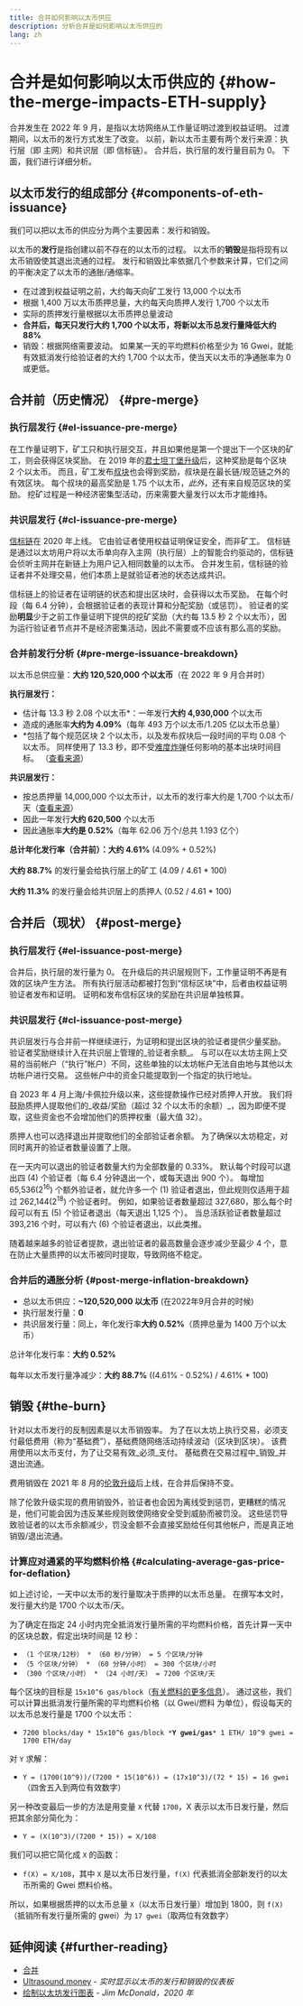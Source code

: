 ```yaml
---
title: 合并如何影响以太币供应
description: 分析合并是如何影响以太币供应的
lang: zh
---
```


# 合并是如何影响以太币供应的 \{#how-the-merge-impacts-ETH-supply}

合并发生在 2022 年 9 月，是指以太坊网络从工作量证明过渡到权益证明。 过渡期间，以太币的发行方式发生了改变。 以前，新以太币主要有两个发行来源：执行层（即 主网）和共识层（即 信标链）。 合并后，执行层的发行量目前为 0。 下面，我们进行详细分析。

## 以太币发行的组成部分 \{#components-of-eth-issuance}

我们可以把以太币的供应分为两个主要因素：发行和销毁。

以太币的**发行**是指创建以前不存在的以太币的过程。 以太币的**销毁**是指将现有以太币销毁使其退出流通的过程。 发行和销毁比率依据几个参数来计算，它们之间的平衡决定了以太币的通胀/通缩率。

<Card
emoji=":chart_decreasing:"
title="以太币发行内容提要">

- 在过渡到权益证明之前，大约每天向矿工发行 13,000 个以太币
- 根据 1,400 万以太币质押总量，大约每天向质押人发行 1,700 个以太币
- 实际的质押发行量根据以太币质押总量波动
- **合并后，每天只发行大约 1,700 个以太币，将新以太币总发行量降低大约 88%**
- 销毁：根据网络需要波动。 如果某一天的平均燃料价格至少为 16 Gwei，就能有效抵消发行给验证者的大约 1,700 个以太币，使当天以太币的净通胀率为 0 或更低。

</Card>

## 合并前（历史情况） \{#pre-merge}

### 执行层发行 \{#el-issuance-pre-merge}

在工作量证明下，矿工只和执行层交互，并且如果他是第一个提出下一个区块的矿工，则会获得区块奖励。 在 2019 年的[君士坦丁堡升级](/history/#constantinople)后，这种奖励是每个区块 2 个以太币。 而且，矿工发布[叔块](/glossary/#ommer)也会得到奖励，叔块是在最长链/规范链之外的有效区块。 每个叔块的最高奖励是 1.75 个以太币，_此外_，还有来自规范区块的奖励。 挖矿过程是一种经济密集型活动，历来需要大量发行以太币才能维持。

### 共识层发行 \{#cl-issuance-pre-merge}

[信标链](/history/#beacon-chain-genesis)在 2020 年上线。 它由验证者使用权益证明保证安全，而非矿工。 信标链是通过以太坊用户将以太币单向存入主网（执行层）上的智能合约驱动的，信标链会侦听主网并在新链上为用户记入相同数量的以太币。 合并发生前，信标链的验证者并不处理交易，他们本质上是就验证者池的状态达成共识。

信标链上的验证者在证明链的状态和提出区块时，会获得以太币奖励。 在每个时段（每 6.4 分钟），会根据验证者的表现计算和分配奖励（或惩罚）。 验证者的奖励**明显**少于之前工作量证明下提供的挖矿奖励（大约每 13.5 秒 2 个以太币），因为运行验证者节点并不是经济密集活动，因此不需要或不应该有那么高的奖励。

### 合并前发行分析 \{#pre-merge-issuance-breakdown}

以太币总供应量：**大约 120,520,000 个以太币**（在 2022 年 9 月合并时）

**执行层发行：**

- 估计每 13.3 秒 2.08 个以太币\*：一年发行**大约 4,930,000** 个以太币
- 造成的通胀率**大约为 4.09%**（每年 493 万个以太币/1.205 亿以太币总量）
- \*包括了每个规范区块 2 个以太币，以及发布叔块后一段时间的平均 0.08 个以太币。 同样使用了 13.3 秒，即不受[难度炸弹](/glossary/#difficulty-bomb)任何影响的基本出块时间目标。 （[查看来源](https://bitinfocharts.com/ethereum/)）

**共识层发行：**

- 按总质押量 14,000,000 个以太币计，以太币的发行率大约是 1,700 个以太币/天（[查看来源](https://ultrasound.money/)）
- 因此一年发行**大约 620,500** 个以太币
- 因此通胀率**大约是 0.52%**（每年 62.06 万个/总共 1.193 亿个）

<InfoBanner>
<strong>总计年化发行率（合并前）：大约 4.61%</strong> (4.09% + 0.52%)<br/><br/>
<strong>大约 88.7%</strong> 的发行量会给执行层上的矿工 (4.09 / 4.61 * 100)<br/><br/>
<strong>大约 11.3%</strong> 的发行量会给共识层上的质押人 (0.52 / 4.61 * 100)
</InfoBanner>

## 合并后（现状） \{#post-merge}

### 执行层发行 \{#el-issuance-post-merge}

合并后，执行层的发行量为 0。 在升级后的共识层规则下，工作量证明不再是有效的区块产生方法。 所有执行层活动都被打包到“信标区块”中，后者由权益证明验证者发布和证明。 证明和发布信标区块的奖励在共识层单独核算。

### 共识层发行 \{#cl-issuance-post-merge}

共识层发行与合并前一样继续进行，为证明和提出区块的验证者提供少量奖励。 验证者奖励继续计入在共识层上管理的_验证者余额_。 与可以在以太坊主网上交易的当前帐户（“执行”帐户）不同，这些单独的以太坊帐户无法自由地与其他以太坊帐户进行交易。 这些帐户中的资金只能提取到一个指定的执行地址。

自 2023 年 4 月上海/卡佩拉升级以来，这些提款操作已经对质押人开放。 我们将鼓励质押人提取他们的_收益/奖励（超过 32 个以太币的余额）_，因为即便不提取，这些资金也不会增加他们的质押权重（最大值 32）。

质押人也可以选择退出并提取他们的全部验证者余额。 为了确保以太坊稳定，对同时离开的验证者数量设置了上限。

在一天内可以退出的验证者数量大约为全部数量的 0.33%。 默认每个时段可以退出四 (4) 个验证者（每 6.4 分钟退出一个，或每天退出 900 个）。 每增加 65,536(2<sup>16</sup>) 个额外验证者，就允许多一个 (1) 验证者退出，但此规则仅适用于超过 262,144(2<sup>18</sup>) 个验证者时。 例如，如果验证者数量超过 327,680，那么每个时段可以有五 (5) 个验证者退出（每天退出 1,125 个）。 当总活跃验证者数量超过 393,216 个时，可以有六 (6) 个验证者退出，以此类推。

随着越来越多的验证者提款，退出验证者的最高数量会逐步减少至最少 4 个，意在防止大量质押的以太币被同时提取，导致网络不稳定。

### 合并后的通胀分析 \{#post-merge-inflation-breakdown}

- 总以太币供应：**~120,520,000 以太币** (在2022年9月合并的时候)
- 执行层发行量：**0**
- 共识层发行量：同上，年化发行率**大约 0.52%**（质押总量为 1400 万个以太币）

<InfoBanner>
总计年化发行率：<strong>大约 0.52%</strong><br/><br/>
每年以太币发行量净减少：<strong>大约 88.7%</strong> ((4.61% - 0.52%) / 4.61% * 100)
</InfoBanner>

## <Emoji text=":fire:" size="1" />销毁 \{#the-burn}

针对以太币发行的反制因素是以太币销毁率。 为了在以太坊上执行交易，必须支付最低费用（称为“基础费”），基础费随网络活动持续波动（区块到区块）。 该费用使用以太币支付，为了让交易有效_必须_支付。 基础费在交易过程中_销毁_并退出流通。

<InfoBanner>
费用销毁在 2021 年 8 月的<a href="/history/#london">伦敦升级</a>后上线，在合并后保持不变。
</InfoBanner>

除了伦敦升级实现的费用销毁外，验证者也会因为离线受到惩罚，更糟糕的情况是，他们可能会因为违反某些规则致使网络安全受到威胁而被罚没。 这些惩罚导致验证者的以太币余额减少，罚没金额不会直接奖励给任何其他帐户，而是真正地销毁/退出流通。

### 计算应对通紧的平均燃料价格 \{#calculating-average-gas-price-for-deflation}

如上述讨论，一天中以太币的发行量取决于质押的以太币总量。 在撰写本文时，发行量大约是 1700 个以太币/天。

为了确定在指定 24 小时内完全抵消发行量所需的平均燃料价格，首先计算一天中的区块总数，假定出块时间是 12 秒：

- `（1 个区块/12秒） * （60 秒/分钟） = 5 个区块/分钟`
- `（5 个区块/分钟） * （60 分钟/小时） = 300 个区块/小时`
- `（300 个区块/小时） * （24 小时/天） = 7200 个区块/天`

每个区块的目标是 `15x10^6 gas/block`（[有关燃料的更多信息](/developers/docs/gas/)）。 通过这些，我们可以计算出抵消发行量所需的平均燃料价格（以 Gwei/燃料 为单位），假设每天的以太币总发行量是 1700 个以太币：

- `7200 blocks/day * 15x10^6 gas/block *`**`Y gwei/gas`**`* 1 ETH/ 10^9 gwei = 1700 ETH/day`

对 `Y` 求解：

- `Y = (1700(10^9))/(7200 * 15(10^6)) = (17x10^3)/(72 * 15) = 16 gwei`（四舍五入到两位有效数字）

另一种改变最后一步的方法是用变量 `X` 代替 `1700`，X 表示以太币日发行量，然后把其余部分简化为：

- `Y = (X(10^3)/(7200 * 15)) = X/108`

我们可以把它简化成 `X` 的函数：

- `f(X) = X/108`，其中 `X` 是以太币日发行量，`f(X)` 代表抵消全部新发行的以太币所需的 Gwei 燃料价格。

所以，如果根据质押的以太币总量 `X`（以太币日发行量）增加到 1800，则 `f(X)`（抵销所有发行量所需的 gwei）为 `17 gwei`（取两位有效数字）

## 延伸阅读 \{#further-reading}

- [合并](/roadmap/merge/)
- [Ultrasound.money](https://ultrasound.money/) - _实时显示以太币的发行和销毁的仪表板_
- [绘制以太坊发行图表](https://www.attestant.io/posts/charting-ethereum-issuance/) - _Jim McDonald，2020 年_
